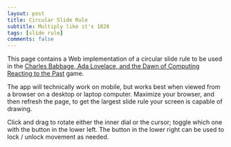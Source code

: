 ```yaml
---
layout: post
title: Circular Slide Rule
subtitle: Multiply like it's 1828
tags: [slide rule]
comments: false
---
```


This page contains a Web implementation of a circular slide rule to be used in the [Charles Babbage, Ada Lovelace, and the Dawn of Computing](https://reactingconsortium.org/games/babbage) [Reacting to the Past](https://reactingconsortium.org/WIR-basics) game. 

The app will technically work on mobile, but works best when viewed from a browser on a desktop or laptop computer. Maximize your browser, and then refresh the page, to get the largest slide rule your screen is capable of drawing. 

Click and drag to rotate either the inner dial or the cursor; toggle which one with the button in the lower left. The button in the lower right can be used to lock / unlock movement as needed. 

<script src="https://cdnjs.cloudflare.com/ajax/libs/p5.js/1.9.0/p5.js">
</script>

<script src='../assets/js/csr.js'>
</script>